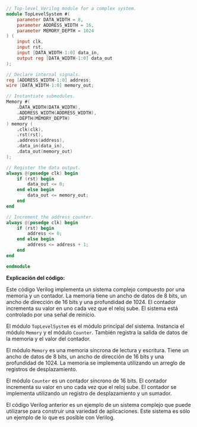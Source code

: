 ```verilog
// Top-level Verilog module for a complex system.
module TopLevelSystem #(
    parameter DATA_WIDTH = 8,
    parameter ADDRESS_WIDTH = 16,
    parameter MEMORY_DEPTH = 1024
) (
    input clk,
    input rst,
    input [DATA_WIDTH-1:0] data_in,
    output reg [DATA_WIDTH-1:0] data_out
);

// Declare internal signals.
reg [ADDRESS_WIDTH-1:0] address;
wire [DATA_WIDTH-1:0] memory_out;

// Instantiate submodules.
Memory #(
    .DATA_WIDTH(DATA_WIDTH),
    .ADDRESS_WIDTH(ADDRESS_WIDTH),
    .DEPTH(MEMORY_DEPTH)
) memory (
    .clk(clk),
    .rst(rst),
    .address(address),
    .data_in(data_in),
    .data_out(memory_out)
);

// Register the data output.
always @(posedge clk) begin
    if (rst) begin
        data_out <= 0;
    end else begin
        data_out <= memory_out;
    end
end

// Increment the address counter.
always @(posedge clk) begin
    if (rst) begin
        address <= 0;
    end else begin
        address <= address + 1;
    end
end

endmodule
```

**Explicación del código:**

Este código Verilog implementa un sistema complejo compuesto por una memoria y un contador. La memoria tiene un ancho de datos de 8 bits, un ancho de dirección de 16 bits y una profundidad de 1024. El contador incrementa su valor en uno cada vez que el reloj sube. El sistema está controlado por una señal de reinicio.

El módulo `TopLevelSystem` es el módulo principal del sistema. Instancia el módulo `Memory` y el módulo `Counter`. También registra la salida de datos de la memoria y el valor del contador.

El módulo `Memory` es una memoria síncrona de lectura y escritura. Tiene un ancho de datos de 8 bits, un ancho de dirección de 16 bits y una profundidad de 1024. La memoria se implementa utilizando un arreglo de registros de desplazamiento.

El módulo `Counter` es un contador síncrono de 16 bits. El contador incrementa su valor en uno cada vez que el reloj sube. El contador se implementa utilizando un registro de desplazamiento y un sumador.

El código Verilog anterior es un ejemplo de un sistema complejo que puede utilizarse para construir una variedad de aplicaciones. Este sistema es sólo un ejemplo de lo que es posible con Verilog.